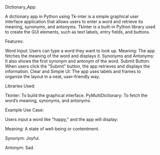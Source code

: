 Dictionary_App:

A dictionary app in Python using Tk-inter is a simple graphical user interface application that allows users to enter a word and retrieve its meaning, synonyms, and antonyms. Tkinter is a built-in Python library used to create the GUI elements, such as text labels, entry fields, and buttons.

Features:

Word Input:  Users can type a word they want to look up.
Meaning:  The app fetches the meaning of the word and displays it.
Synonyms and Antonyms:  It also shows the first synonym and antonym of the word.
Submit Button:  When users click the "Submit" button, the app retrieves and displays the information.
Clear and Simple UI:  The app uses labels and frames to organize the layout in a neat, user-friendly way.

Libraries Used:

Tkinter:  To build the graphical interface.
PyMultiDictionary:  To fetch the word’s meaning, synonyms, and antonyms. 

Example Use Case:

Users input a word like "happy," and the app will display:

Meaning:  A state of well-being or contentment.

Synonym:  Joyful.

Antonym:  Sad.
